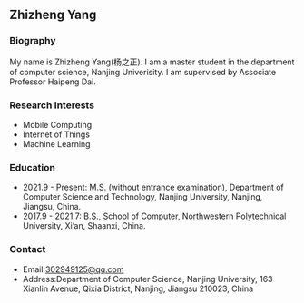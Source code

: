 ## Zhizheng Yang

### Biography
My name is Zhizheng Yang(杨之正). I am a master student in the department of computer science, Nanjing Univerisity. I am supervised by Associate Professor Haipeng Dai.

### Research Interests
- Mobile Computing
- Internet of Things
- Machine Learning

### Education
- 2021.9 - Present: M.S. (without entrance examination), Department of Computer Science and Technology, Nanjing University, Nanjing, Jiangsu, China.
- 2017.9 - 2021.7: B.S., School of Computer, Northwestern Polytechnical University, Xi’an, Shaanxi, China.

### Contact
- Email:302949125@qq.com
- Address:Department of Computer Science, Nanjing University, 163 Xianlin Avenue, Qixia District, Nanjing, Jiangsu 210023, China
